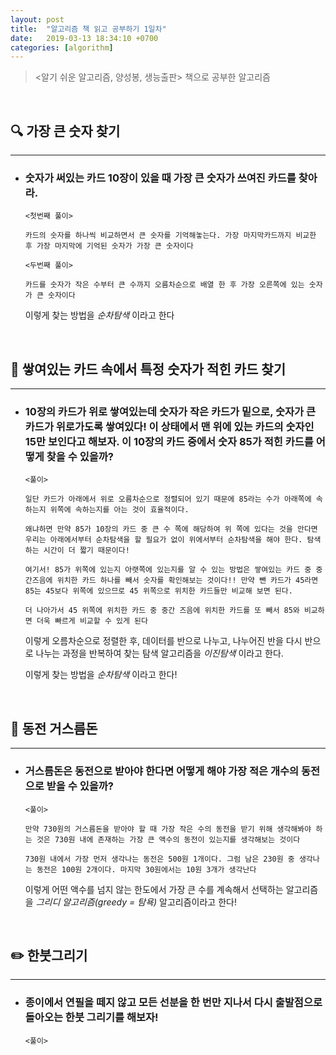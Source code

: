```yaml
---
layout: post
title:  "알고리즘 책 읽고 공부하기 1일차"
date:   2019-03-13 18:34:10 +0700
categories: [algorithm]
---
```



> <알기 쉬운 알고리즘, 양성봉, 생능출판> 책으로 공부한 알고리즘

<br>


## 🔍  가장 큰 숫자 찾기
--- 


- ### 숫자가 써있는 카드 10장이 있을 때 가장 큰 숫자가 쓰여진 카드를 찾아라.
	~~~
	<첫번째 풀이>

	카드의 숫자를 하나씩 비교하면서 큰 숫자를 기억해놓는다. 가장 마지막카드까지 비교한 후 가장 마지막에 기억된 숫자가 가장 큰 숫자이다
	~~~

	~~~
	<두번째 풀이>

	카드를 숫자가 작은 수부터 큰 수까지 오름차순으로 배열 한 후 가장 오른쪽에 있는 숫자가 큰 숫자이다
	~~~

	이렇게 찾는 방법을 _순차탐색_ 이라고 한다

	<br>

## 🔎  쌓여있는 카드 속에서 특정 숫자가 적힌 카드 찾기
--- 


- ### 10장의 카드가 위로 쌓여있는데 숫자가 작은 카드가 밑으로, 숫자가 큰 카드가 위로가도록 쌓여있다! 이 상태에서 맨 위에 있는 카드의 숫자인 15만 보인다고 해보자. 이 10장의 카드 중에서 숫자 85가 적힌 카드를 어떻게 찾을 수 있을까?
	~~~
	<풀이>

	일단 카드가 아래에서 위로 오름차순으로 정렬되어 있기 때문에 85라는 수가 아래쪽에 속하는지 위쪽에 속하는지를 아는 것이 효율적이다.

	왜냐하면 만약 85가 10장의 카드 중 큰 수 쪽에 해당하여 위 쪽에 있다는 것을 안다면 우리는 아래에서부터 순차탐색을 할 필요가 없이 위에서부터 순차탐색을 해야 한다. 탐색하는 시간이 더 짧기 때문이다!

	여기서! 85가 위쪽에 있는지 아랫쪽에 있는지를 알 수 있는 방법은 쌓여있는 카드 중 중간즈음에 위치한 카드 하나를 빼서 숫자를 확인해보는 것이다!! 만약 뺀 카드가 45라면 85는 45보다 위쪽에 있으므로 45 위쪽으로 위치한 카드들만 비교해 보면 된다.

	더 나아가서 45 위쪽에 위치한 카드 중 중간 즈음에 위치한 카드를 또 빼서 85와 비교하면 더욱 빠르게 비교할 수 있게 된다
	~~~

	이렇게 오름차순으로 정렬한 후, 데이터를 반으로 나누고, 나누어진 반을 다시 반으로 나누는 과정을 반복하여 찾는 탐색 알고리즘을 _이진탐색_ 이라고 한다.

	이렇게 찾는 방법을 _순차탐색_ 이라고 한다!

	<br>

## 💸 동전 거스름돈
---

- ### 거스름돈은 동전으로 받아야 한다면 어떻게 해야 가장 적은 개수의 동전으로 받을 수 있을까?

	~~~
	<풀이>

	만약 730원의 거스름돈을 받아야 할 때 가장 작은 수의 동전을 받기 위해 생각해봐야 하는 것은 730원 내에 존재하는 가장 큰 액수의 동전이 있는지를 생각해보는 것이다

	730원 내에서 가장 먼저 생각나는 동전은 500원 1개이다. 그럼 남은 230원 중 생각나는 동전은 100원 2개이다. 마지막 30원에서는 10원 3개가 생각난다
	~~~

	이렇게 어떤 액수를 넘지 않는 한도에서 가장 큰 수를 계속해서 선택하는 알고리즘을 _그리디 알고리즘(greedy = 탐욕)_ 알고리즘이라고 한다!

	<br>

## ✏️ 한붓그리기
---
- ### 종이에서 연필을 떼지 않고 모든 선분을 한 번만 지나서 다시 출발점으로 돌아오는 한붓 그리기를 해보자!
	~~~
	<풀이>


	~~~
	